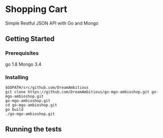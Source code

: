 # Shopping Cart

Simple Restful JSON API with Go and Mongo

## Getting Started

### Prerequisites

go 1.8
Mongo 3.4

### Installing

```
$GOPATH/src/github.com/DreamAmbitious
git clone https://github.com/DreamAmbitious/go-mgo-ambioshop.git go-mgo-ambioshop.git
go-mgo-ambioshop.git
cd go-mgo-ambioshop.git
go build
./go-mgo-ambioshop.git
```

## Running the tests